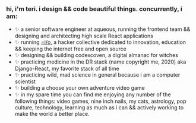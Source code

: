 ### hi, i'm teri. i design && code beautiful things. concurrently, i am:

- ✨  a senior software engineer at aqueous, running the frontend team && designing and architecting high scale React applications
- ✨  running [=i/o](http://github.com/equal-io), a hacker collective dedicated to innovation, education && keeping the internet free and open source
- ✨  designing && building codexcoven, a digital almanac for witches
- ✨  practicing medicine in the DR stack (name copyright me, 2020) aka Django-React, my favorite stack of all time
- ✨  practicing wild, mad science in general because i am a computer scientist
- ✨  building a choose your own adventure video game
- ✨  in my spare time you can find me enjoying any number of the following things: video games, nine inch nails, my cats, astrology, pop culture, technology, learning as much as i can && actively working to make the world a better place.

<!--
**terilondon/terilondon** is a ✨ _special_ ✨ repository because its `README.md` (this file) appears on your GitHub profile.

Here are some ideas to get you started:

- 🔭 I’m currently working on ...
- 🌱 I’m currently learning ...
- 👯 I’m looking to collaborate on ...
- 🤔 I’m looking for help with ...
- 💬 Ask me about ...
- 📫 How to reach me: ...
- 😄 Pronouns: ...
- ⚡ Fun fact: ...
-->
